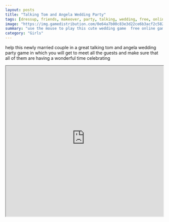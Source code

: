 ```yaml
---
layout: posts
title: "Talking Tom and Angela Wedding Party"
tags: [dressup, friends, makeover, party, talking, wedding, free, online, games, oyna, game, free, games, play, play, games]
image: "https://img.gamedistribution.com/0e64a7b00c83e3d22ce6b3acf2c582b6.jpg"
summary: "use the mouse to play this cute wedding game  free online games oyna game free games play play games"
category: "Girls"
---
```


help this newly married couple in a great talking tom and angela wedding party game in which you will get to meet all the guests and make sure that all of them are having a wonderful time celebrating

<iframe width="100%" height="480px;" src="https://flash.gamedistribution.com?game=0e64a7b00c83e3d22ce6b3acf2c582b6"></iframe>